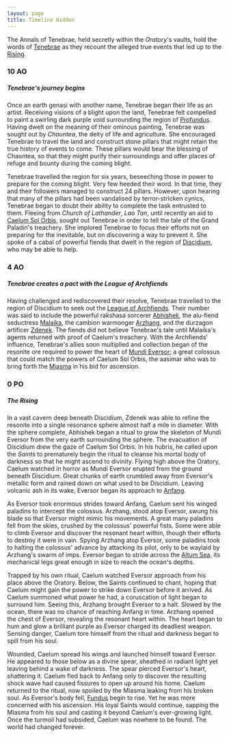```yaml
---
layout: page
title: Timeline Hidden
---
```


The Annals of Tenebrae, held secretly within the *Oratory*'s vaults, hold the words of [Tenebrae](getting-started#tenebrae) as they recount the alleged true events that led up to the [Rising](timeline#the-rising).

### 10 AO

##### **Tenebrae's journey begins**

Once an earth genasi with another name, Tenebrae began their life as an artist. Receiving visions of a blight upon the land, Tenebrae felt compelled to paint a swirling dark purple void surrounding the region of [Profundus](locations). Having dwelt on the meaning of their ominous painting, Tenebrae was sought out by *Chauntea*, the deity of life and agriculture. She encouraged Tenebrae to travel the land and construct stone pillars that might retain the true history of events to come. These pillars would bear the blessing of Chauntea, so that they might purify their surroundings and offer places of refuge and bounty during the coming blight.

Tenebrae travelled the region for six years, beseeching those in power to prepare for the coming blight. Very few heeded their word. In that time, they and their followers managed to construct 24 pillars. However, upon hearing that many of the pillars had been vandalised by terror-stricken cynics, Tenebrae began to doubt their ability to complete the task entrusted to them. Fleeing from *Church of Lathander*, *Lao Tan*, until recently an aid to [Caelum Sol Orbis](getting-started#caelum-sol-orbis), sought out Tenebrae in order to tell the tale of the Grand Paladin's treachery. She implored Tenebrae to focus their efforts not on preparing for the inevitable, but on discovering a way to prevent it. She spoke of a cabal of powerful fiends that dwelt in the region of [Discidium](locations), who may be able to help.

### 4 AO

##### **Tenebrae creates a pact with the League of Archfiends**

Having challenged and rediscovered their resolve, Tenebrae travelled to the region of Discidium to seek out the [League of Archfiends](league-of-archfiends). Their number was said to include the powerful rakshasa sorcerer [Abhishek](league-of-archfiends#abishek), the alu-fiend seductress [Malaika](league-of-archfiends#malaika), the cambion warmonger [Arzhang](league-of-archfiends#arzhang), and the durzagon artificer [Zdenek](league-of-archfiends#zdenek). The fiends did not believe Tenebrae's tale until Malaika's agents returned with proof of Caelum's treachery. With the Archfiends' influence, Tenebrae's allies soon multiplied and collection began of the resonite ore required to power the heart of [Mundi Eversor](getting-started); a great colossus that could match the powers of Caelum Sol Orbis, the aasimar who was to bring forth the [Miasma](getting-started#the-miasma) in his bid for ascension.

### 0 PO

##### **The Rising**

In a vast cavern deep beneath Discidium, Zdenek was able to refine the resonite into a single resonance sphere almost half a mile in diameter. With the sphere complete, Abhishek began a ritual to grow the skeleton of Mundi Eversor from the very earth surrounding the sphere. The evacuation of Discidium drew the gaze of Caelum Sol Orbis. In his hubris, he called upon the *Saints* to prematurely begin the ritual to cleanse his mortal body of darkness so that he might ascend to divinity. Flying high above the Oratory, Caelum watched in horror as Mundi Eversor erupted from the ground beneath Discidium. Great chunks of earth crumbled away from Eversor's metallic form and rained down on what used to be Discidium. Leaving volcanic ash in its wake, Eversor began its approach to [Anfang](locations#caelums-landing).

As Eversor took enormous strides toward Anfang, Caelum sent his winged paladins to intercept the colossus. Arzhang, stood atop Eversor, swung his blade so that Eversor might mimic his movements. A great many paladins fell from the skies, crushed by the colossus' powerful fists. Some were able to climb Eversor and discover the resonant heart within, though their efforts to destroy it were in vain. Spying Arzhang atop Eversor, some paladins took to halting the colossus' advance by attacking its pilot, only to be waylaid by Arzhang's swarm of imps. Eversor began to stride across the [Altum Sea](locations#altum-sea), its mechanical legs great enough in size to reach the ocean's depths.

Trapped by his own ritual, Caelum watched Eversor approach from his place above the Oratory. Below, the Saints continued to chant, hoping that Caelum might gain the power to strike down Eversor before it arrived. As Caelum summoned what power he had, a coruscation of light began to surround him. Seeing this, Arzhang brought Eversor to a halt. Slowed by the ocean, there was no chance of reaching Anfang in time. Arzhang opened the chest of Eversor, revealing the resonant heart within. The heart began to hum and glow a brilliant purple as Eversor charged its deadliest weapon. Sensing danger, Caelum tore himself from the ritual and darkness began to spill from his soul.

Wounded, Caelum spread his wings and launched himself toward Eversor. He appeared to those below as a divine spear, sheathed in radiant light yet leaving behind a wake of darkness. The spear pierced Eversor's heart, shattering it. Caelum fled back to Anfang only to discover the resulting shock wave had caused fissures to open up around his home. Caelum returned to the ritual, now spoiled by the Miasma leaking from his broken soul. As Eversor's body fell, [Fundus](getting-started#fundus) begin to rise. Yet he was more concerned with his ascension. His loyal Saints would continue, sapping the Miasma from his soul and casting it beyond Caelum's ever-growing light. Once the turmoil had subsided, Caelum was nowhere to be found. The world had changed forever.
